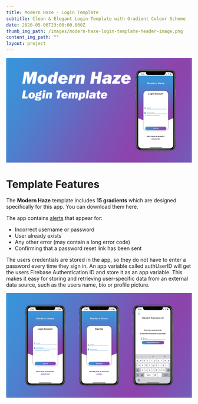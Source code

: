 ```yaml
---
title: Modern Haze - Login Template
subtitle: Clean & Elegant Login Template with Gradient Colour Scheme
date: 2020-05-06T23:00:00.000Z
thumb_img_path: /images/modern-haze-login-template-header-image.png
content_img_path: ""
layout: project
---
```

![](/images/modern-haze-login-template-header-image.png)

# Template Features

The **Modern Haze** template includes **15 gradients** which are designed specifically for this app. You can download them here.

The app contains [alerts](https://docs.thunkable.com/alert) that appear for:

* Incorrect username or password
* User already exists
* Any other error (may contain a long error code)
* Confirming that a password reset link has been sent

The users credentials are stored in the app, so they do not have to enter a password every time they sign in. An app variable called authUserID will get the users Firebase Authentication ID and store it as an app variable. This makes it easy for storing and retrieving user-specific data from an external data source, such as the users name, bio or profile picture.

![Screen Previews Image](/images/modern-haze-app-screen-previews.png)
